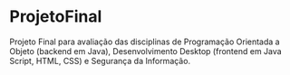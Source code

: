 # ProjetoFinal
Projeto Final para avaliação das disciplinas de Programação Orientada a Objeto (backend em Java), Desenvolvimento Desktop (frontend em Java Script, HTML, CSS) e Segurança da Informação.
